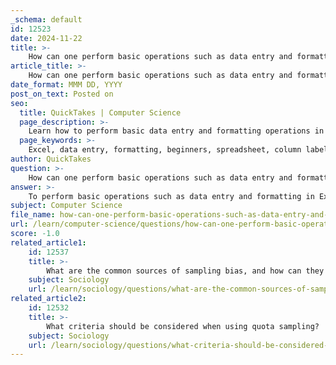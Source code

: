 ```yaml
---
_schema: default
id: 12523
date: 2024-11-22
title: >-
    How can one perform basic operations such as data entry and formatting in Excel?
article_title: >-
    How can one perform basic operations such as data entry and formatting in Excel?
date_format: MMM DD, YYYY
post_on_text: Posted on
seo:
  title: QuickTakes | Computer Science
  page_description: >-
    Learn how to perform basic data entry and formatting operations in Excel with detailed step-by-step instructions designed for beginners.
  page_keywords: >-
    Excel, data entry, formatting, beginners, spreadsheet, column labels, copy paste, fill handle, dropdown lists, tables
author: QuickTakes
question: >-
    How can one perform basic operations such as data entry and formatting in Excel?
answer: >-
    To perform basic operations such as data entry and formatting in Excel, follow these step-by-step instructions designed for beginners:\n\n### Data Entry in Excel\n\n1. **Open Excel**: Launch the Excel application and create a new workbook by clicking 'File' > 'New' > 'Blank Workbook'.\n   \n2. **Select a Cell**: Click on the cell where you want to enter data. For example, click on cell A1.\n\n3. **Type Your Data**: Start typing the data you want to enter. You can input numbers, text, or dates. As you type, the data will appear in both the worksheet and the Formula Bar.\n\n4. **Confirm Entry**: Press the `ENTER` key to enter the information into the cell. This action will move the cell pointer down to the next cell in the column. Alternatively, you can press `TAB` to move to the next cell in the row.\n\n5. **Editing Data**: If you need to edit the data in a cell, click on the cell and either type directly over the existing data or click in the Formula Bar to make changes.\n\n6. **Deleting Data**: To delete data from a cell, select the cell and press the `Delete` key.\n\n7. **Copying and Pasting Data**:\n   - **Copy**: Select the cell containing the data, right-click, and choose "Copy" from the context menu.\n   - **Paste**: Right-click on the destination cell and select "Paste".\n\n8. **Using the Fill Handle**: You can enter the same data into multiple cells by using the fill handle. Click and drag the small square at the bottom-right corner of the selected cell to fill adjacent cells.\n\n### Data Formatting in Excel\n\n1. **Column Labels**: Create column labels in the first row of your data range to identify the data. This helps in organizing and understanding the dataset.\n\n2. **Adjusting Column Width**: If the data does not fit within the column width, you can adjust it by hovering over the line between column headers until you see a double arrow, then click and drag to resize.\n\n3. **Formatting Options**: Use the formatting options in the Ribbon to change the appearance of your data:\n   - **Font Size and Color**: Select the cells you want to format, then choose the desired font size and color from the Home tab.\n   - **Background Color**: Change the background color of cells to enhance visualization by selecting the cells and choosing a fill color from the formatting options.\n\n4. **Creating Dropdown Lists**: For specific columns (like dates), you can create dropdown lists to ensure data consistency. This can be done through the Data Validation feature.\n\n5. **Using Tables**: Convert your data range into a table by selecting the range and choosing "Format as Table" from the Home tab. This allows for easier sorting, filtering, and data manipulation.\n\nBy following these steps, you can efficiently manage data entry and apply various formatting options to your spreadsheets in Excel, ensuring accuracy and clarity in your data presentation.
subject: Computer Science
file_name: how-can-one-perform-basic-operations-such-as-data-entry-and-formatting-in-excel.md
url: /learn/computer-science/questions/how-can-one-perform-basic-operations-such-as-data-entry-and-formatting-in-excel
score: -1.0
related_article1:
    id: 12537
    title: >-
        What are the common sources of sampling bias, and how can they be mitigated?
    subject: Sociology
    url: /learn/sociology/questions/what-are-the-common-sources-of-sampling-bias-and-how-can-they-be-mitigated
related_article2:
    id: 12532
    title: >-
        What criteria should be considered when using quota sampling?
    subject: Sociology
    url: /learn/sociology/questions/what-criteria-should-be-considered-when-using-quota-sampling
---
```


&nbsp;